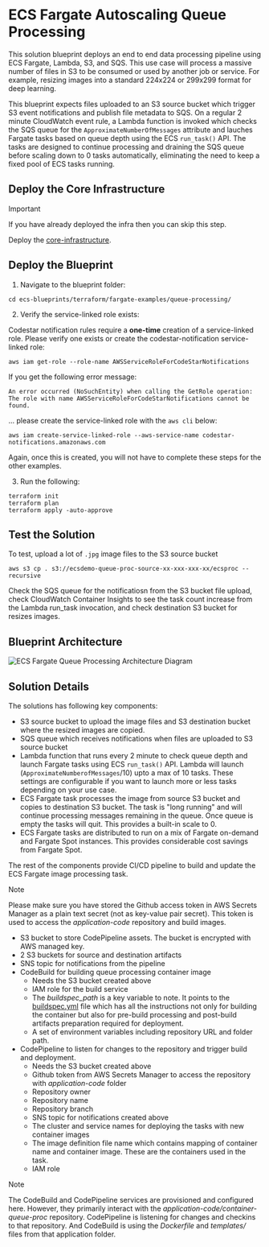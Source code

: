 # ECS Fargate Autoscaling Queue Processing

This solution blueprint deploys an end to end data processing pipeline using ECS Fargate, Lambda, S3, and SQS. This use case will process a massive number of files in S3 to be consumed or used by another job or service. For example, resizing images into a standard 224x224 or 299x299 format for deep learning.

This blueprint expects files uploaded to an S3 source bucket which trigger S3 event notifications and publish file metadata to SQS. On a regular 2 minute CloudWatch event rule, a Lambda function is invoked which checks the SQS queue for the `ApproximateNumberOfMessages` attribute and lauches Fargate tasks based on queue depth using the ECS `run_task()` API. The tasks are designed to continue processing and draining the SQS queue before scaling down to 0 tasks automatically, eliminating the need to keep a fixed pool of ECS tasks running.

## Deploy the Core Infrastructure

> [!IMPORTANT]
> If you have already deployed the infra then you can skip this step.

Deploy the [core-infrastructure](../core-infra/core-infra.md).

## Deploy the Blueprint

1. Navigate to the blueprint folder:

```shell
cd ecs-blueprints/terraform/fargate-examples/queue-processing/
```

2. Verify the service-linked role exists:

Codestar notification rules require a **one-time** creation of a service-linked role. Please verify one exists or create the codestar-notification service-linked role:

```shell
aws iam get-role --role-name AWSServiceRoleForCodeStarNotifications
```

If you get the following error message: 

```shell
An error occurred (NoSuchEntity) when calling the GetRole operation: The role with name AWSServiceRoleForCodeStarNotifications cannot be found.
```

... please create the service-linked role with the `aws cli` below:

```shell
aws iam create-service-linked-role --aws-service-name codestar-notifications.amazonaws.com
```

Again, once this is created, you will not have to complete these steps for the other examples.

3. Run the following:

```shell
terraform init
terraform plan
terraform apply -auto-approve
```

## Test the Solution

To test, upload a lot of `.jpg` image files to the S3 source bucket

```shell
aws s3 cp . s3://ecsdemo-queue-proc-source-xx-xxx-xxx-xx/ecsproc --recursive
```
Check the SQS queue for the notificatiosn from the S3 bucket file upload, check CloudWatch Container Insights to see the task count increase from the Lambda run_task invocation, and check destination S3 bucket for resizes images.

## Blueprint Architecture

![ECS Fargate Queue Processing Architecture Diagram](../../../assets/images/ecs-fargate-queue-processing.png)

## Solution Details

The solutions has following key components:

* S3 source bucket to upload the image files and S3 destination bucket where the resized images are copied.
* SQS queue which receives notifications when files are uploaded to S3 source bucket
* Lambda function that runs every 2 minute to check queue depth and launch Fargate tasks using ECS `run_task()` API. Lambda will launch (`ApproximateNumberofMessages`/10) upto a max of 10 tasks. These settings are configurable if you want to launch more or less tasks depending on your use case.
* ECS Fargate task processes the image from source S3 bucket and copies to destination S3 bucket. The task is "long running" and will continue processing messages remaining in the queue. Once queue is empty the tasks will quit. This provides a built-in scale to 0.
* ECS Fargate tasks are distributed to run on a mix of Fargate on-demand and Fargate Spot instances. This provides considerable cost savings from Fargate Spot.

The rest of the components provide CI/CD pipeline to build and update the ECS Fargate image processing task.

> [!NOTE]
> Please make sure you have stored the Github access token in AWS Secrets Manager as a plain text secret (not as key-value pair secret). This token is used to access the *application-code* repository and build images.


- S3 bucket to store CodePipeline assets. The bucket is encrypted with AWS managed key.
- 2 S3 buckets for source and destination artifacts
- SNS topic for notifications from the pipeline
- CodeBuild for building queue processing container image
    -  Needs the S3 bucket created above
    - IAM role for the build service
    - The *buildspec_path* is a key variable to note. It points to the [buildspec.yml](../../../application-code/container-queue-proc/templates/buildspec.yml) file which has all the instructions not only for building the container but also for pre-build processing and post-build artifacts preparation required for deployment.
    - A set of environment variables including repository URL and folder path.
- CodePipeline to listen for changes to the repository and trigger build and deployment.
    - Needs the S3 bucket created above
    - Github token from AWS Secrets Manager to access the repository with *application-code* folder
    - Repository owner
    - Repository name
    - Repository branch
    - SNS topic for notifications created above
    - The cluster and service names for deploying the tasks with new container images
    - The image definition file name which contains mapping of container name and container image. These are the containers used in the task.
    - IAM role

> [!NOTE]
> The CodeBuild and CodePipeline services are provisioned and configured here. However, they primarily interact with the *application-code/container-queue-proc* repository. CodePipeline is listening for changes and checkins to that repository. And CodeBuild is using the *Dockerfile* and *templates/* files from that application folder.
